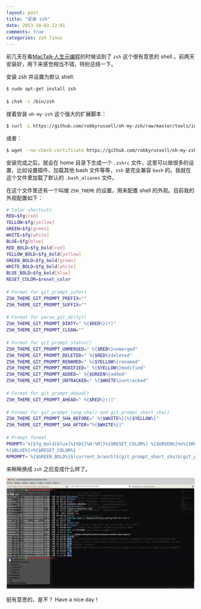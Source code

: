 ```yaml
---
layout: post
title: "安装 zsh"
date: 2013-10-01 22:01
comments: true
categories: zsh linux
---
```

前几天在看[MacTalk·人生元编程](http://read.douban.com/ebook/1531222/)的时候谈到了 `zsh` 这个很有意思的 shell 。前两天安装好，用下来感觉相当不错，特别总结一下。

安装 zsh 并设置为默认 shell:

``` bash
$ sudo apt-get install zsh

$ chsh -s /bin/zsh
```

接着安装 `oh-my-zsh` 这个强大的扩展脚本：

``` bash
$ curl -L https://github.com/robbyrussell/oh-my-zsh/raw/master/tools/install.sh | sh
```

或者：

``` bash
$ wget --no-check-certificate https://github.com/robbyrussell/oh-my-zsh/raw/master/tools/install.sh -O - | sh
```

<!-- more -->

安装完成之后，就会在 home 目录下生成一个 `.zshrc` 文件，这里可以做很多的设置，比如设置插件、加载其他 bash 文件等等，`zsh` 是完全兼容 `bash` 的。我就在这个文件里加载了默认的 `.bash_aliases` 文件。

在这个文件里还有一个叫做 `ZSH_THEME` 的设置，用来配置 shell 的外观。目前我的外观配置如下：

``` bash ~/.oh-my-zsh/themes/caiknife.zsh-theme
# Color shortcuts
RED=$fg[red]
YELLOW=$fg[yellow]
GREEN=$fg[green]
WHITE=$fg[white]
BLUE=$fg[blue]
RED_BOLD=$fg_bold[red]
YELLOW_BOLD=$fg_bold[yellow]
GREEN_BOLD=$fg_bold[green]
WHITE_BOLD=$fg_bold[white]
BLUE_BOLD=$fg_bold[blue]
RESET_COLOR=$reset_color

# Format for git_prompt_info()
ZSH_THEME_GIT_PROMPT_PREFIX=""
ZSH_THEME_GIT_PROMPT_SUFFIX=""

# Format for parse_git_dirty()
ZSH_THEME_GIT_PROMPT_DIRTY=" %{$RED%}(*)"
ZSH_THEME_GIT_PROMPT_CLEAN=""

# Format for git_prompt_status()
ZSH_THEME_GIT_PROMPT_UNMERGED=" %{$RED%}unmerged"
ZSH_THEME_GIT_PROMPT_DELETED=" %{$RED%}deleted"
ZSH_THEME_GIT_PROMPT_RENAMED=" %{$YELLOW%}renamed"
ZSH_THEME_GIT_PROMPT_MODIFIED=" %{$YELLOW%}modified"
ZSH_THEME_GIT_PROMPT_ADDED=" %{$GREEN%}added"
ZSH_THEME_GIT_PROMPT_UNTRACKED=" %{$WHITE%}untracked"

# Format for git_prompt_ahead()
ZSH_THEME_GIT_PROMPT_AHEAD=" %{$RED%}(!)"

# Format for git_prompt_long_sha() and git_prompt_short_sha()
ZSH_THEME_GIT_PROMPT_SHA_BEFORE=" %{$WHITE%}[%{$YELLOW%}"
ZSH_THEME_GIT_PROMPT_SHA_AFTER="%{$WHITE%}]"

# Prompt format
PROMPT='%{$fg_bold[blue]%}%D{[%H:%M]}%{$RESET_COLOR%} %{$GREEN%}%n%{$RESET_COLOR%}@%{$RED_BOLD%}%m%{$RESET_COLOR%}:%{$YELLOW%}%~%u$(parse_git_dirty)$(git_prompt_ahead)%{$RESET_COLOR%}
%{$BLUE%}>%{$RESET_COLOR%} '
RPROMPT='%{$GREEN_BOLD%}$(current_branch)$(git_prompt_short_sha)$(git_prompt_status)%{$RESET_COLOR%}'
```

来瞅瞅换成 `zsh` 之后变成什么样了。

![zsh](/downloads/image/zsh/zsh.png)

挺有意思的，是不？ Have a nice day！
